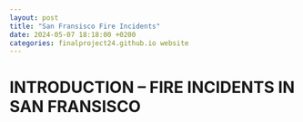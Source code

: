 ```yaml
---
layout: post
title: "San Fransisco Fire Incidents"
date: 2024-05-07 18:18:00 +0200
categories: finalproject24.github.io website
---
```


# INTRODUCTION – FIRE INCIDENTS IN SAN FRANSISCO

